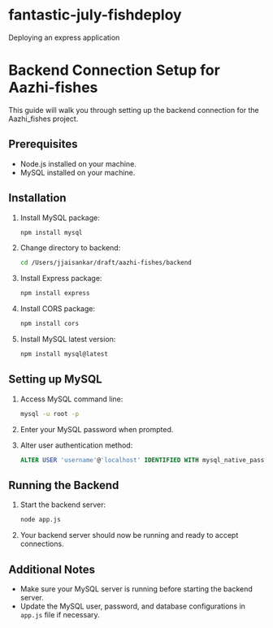 # fantastic-july-fishdeploy
Deploying an express application
# Backend Connection Setup for Aazhi-fishes

This guide will walk you through setting up the backend connection for the Aazhi_fishes project.

## Prerequisites

- Node.js installed on your machine. 
- MySQL installed on your machine. 

## Installation

1. Install MySQL package:
    ```bash
    npm install mysql
    ```

2. Change directory to backend:
    ```bash
    cd /Users/jjaisankar/draft/aazhi-fishes/backend
    ```

3. Install Express package:
    ```bash
    npm install express
    ```

4. Install CORS package:
    ```bash
    npm install cors
    ```

5. Install MySQL latest version:
    ```bash
    npm install mysql@latest
    ```

## Setting up MySQL

1. Access MySQL command line:
    ```bash
    mysql -u root -p
    ```

2. Enter your MySQL password when prompted.

3. Alter user authentication method:
    ```sql
    ALTER USER 'username'@'localhost' IDENTIFIED WITH mysql_native_password BY 'password';
    ```

## Running the Backend

1. Start the backend server:
    ```bash
    node app.js
    ```

2. Your backend server should now be running and ready to accept connections.

## Additional Notes

- Make sure your MySQL server is running before starting the backend server.
- Update the MySQL user, password, and database configurations in `app.js` file if necessary.
